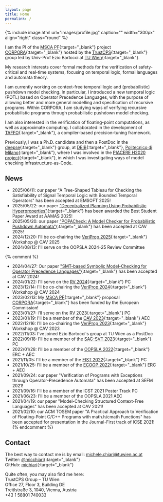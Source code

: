 ```yaml
---
layout: page
title: Home
permalink: /
---
```


{% include image.html url="images/profile.jpg" caption="" width="300px" align="right" class="round" %}

I am the PI of the [MSCA PF]{:target="_blank"} project [CORPORA]{:target="_blank"} hosted by the [TrustCPS]{:target="_blank"} group led by Univ-Prof Ezio Bartocci at [TU Wien]{:target="_blank"}.

My research interests cover formal methods for the verification of safety-critical and real-time systems,
focusing on temporal logic, formal languages and automata theory.

I am currently working on context-free temporal logic and (probabilistic) pushdown model checking.
In particular, I introduced a new temporal logic (POTL) based on Operator Precedence Languages,
with the purpose of allowing better and more general modelling and specification of recursive programs.
Within CORPORA, I am studying ways of verifying recursive probabilistic programs through probabilistic pushdown model checking.

I am also interested in the verification of floating-point computations,
as well as approximate computing.
I collaborated in the development of [TAFFO](https://taffo-org.github.io/){:target="_blank"}, a compiler-based precision-tuning framework.

Previously, I was a Ph.D. candidate and then a PostDoc in the [deepse]{:target="_blank"} group, at [DEIB]{:target="_blank"}, [Politecnico di Milano]{:target="_blank"},
where I was involved in the [PIACERE H2020 project](https://www.piacere-project.eu/){:target="_blank"}, in which I was investigating ways of model checking Infrastructure-as-Code.


## News
- 2025/06/11: our paper "A Tree-Shaped Tableau for Checking the Satisfiability of Signal Temporal Logic with Bounded Temporal Operators" has been accepted at EMSOFT 2025!
- 2025/05/22: our paper ["Decentralized Planning Using Probabilistic Hyperproperties"](https://doi.org/10.48550/arXiv.2502.13621){:target="_blank"} has been awarded the Best Student Paper Award at AAMAS 2025!
- 2025/05/20: our paper ["POPACheck: A Model Checker for Probabilistic Pushdown Automata"](https://doi.org/10.48550/arXiv.2502.03956){:target="_blank"} has been accepted at CAV 2025!
- 2024/12/20: I'll be co-chairing the [VeriProp 2025](https://veriprop.github.io/2025/){:target="_blank"} Workshop @ CAV 2025
- 2024/08/13: I'll serve on the OOPSLA 2024-25 Review Committee

{% comment %}
- 2024/04/27: Our paper ["SMT-based Symbolic Model-Checking for Operator Precedence Languages"](https://doi.org/10.1007/978-3-031-65627-9_19){:target="_blank"} has been accepted at CAV 2024!
- 2024/01/22: I'll serve on the [RV 2024](https://yeni.cmpe.bogazici.edu.tr/rv24/committees/){:target="_blank"} PC
- 2023/12/14: I'll be co-chairing the [VeriProp 2024](https://veriprop.github.io/2024/){:target="_blank"} Workshop @ CAV 2024
- 2023/02/13: My [MSCA PF]{:target="_blank"} proposal [CORPORA]{:target="_blank"} has been funded by the European Commission!
- 2023/01/27: I'll serve on the [RV 2023](https://rv23.csd.auth.gr/%2Fcommittees){:target="_blank"} PC
- 2023/01/19: I'll be a member of the [CAV 2023](http://www.i-cav.org/2023/organisation/){:target="_blank"} AEC
- 2022/12/16: I'll be co-chairing the [VeriProp 2023](http://www.i-cav.org/2023/workshops/){:target="_blank"} Workshop @ CAV 2023
- 2022/11/03: I've joined Ezio Bartocci's group at TU Wien as a PostDoc
- 2022/09/18: I'll be a member of the [SAC-SVT 2023](http://logimics.mics.centralesupelec.fr/en/SAC-SVT-2023){:target="_blank"} PC
- 2022/01/28: I'll be a member of the [OOPSLA 2022](https://2022.splashcon.org/track/splash-2022-oopsla){:target="_blank"} ERC + AEC
- 2021/11/05: I'll be a member of the [FIST 2022](https://sites.google.com/view/fist-2022/home){:target="_blank"} PC
- 2021/10/25: I'll be a member of the [ECOOP 2022](https://2022.ecoop.org/track/ecoop-2022-artifacts){:target="_blank"} ERC + AEC
- 2021/09/24: our paper "Verification of Programs with Exceptions through Operator-Precedence Automata" has been accepted at SEFM 2021!
- 2021/09/16: I'll be a member of the ICST 2021 Poster Track PC
- 2021/06/23: I'll be a member of the OOPSLA 2021 AEC
- 2021/04/19: our paper "Model-Checking Structured Context-Free Languages" has been accepted at CAV 2021!
- 2021/02/10: our ACM TOSEM paper "A Practical Approach to Verification of Floating-Point C/C++ Programs with math.h/cmath Functions" has been accepted for presentation in the Journal-First track of ICSE 2021!
{% endcomment %}


## Contact

The best way to contact me is by email: [michele.chiari@tuwien.ac.at] <br />
Twitter: [@micchiari](https://twitter.com/micchiari){:target="_blank"} <br />
GitHub: [michiari](https://github.com/michiari){:target="_blank"}

Quite often, you may also find me here: <br />
TrustCPS Group – TU Wien <br />
Office 27, Floor 3, Building DE <br />
Treitlstraße 3, 1040, Vienna, Austria <br />
+43 1 58801 740033 <br />

[TrustCPS]: http://www.eziobartocci.com/team.php
[Institute of Computer Engineering]: https://ti.tuwien.ac.at/
[TU Wien]: https://www.tuwien.at/
[deepse]: http://deepse.dei.polimi.it/
[DEIB]: https://www.deib.polimi.it/
[Politecnico di Milano]: https://www.polimi.it/
[TAFFO]: https://github.com/HEAPLab/TAFFO
[michele.chiari@tuwien.ac.at]: mailto:michele.chiari@tuwien.ac.at
[MSCA PF]: https://marie-sklodowska-curie-actions.ec.europa.eu/actions/postdoctoral-fellowships
[CORPORA]: https://corpora-lab.github.io/
